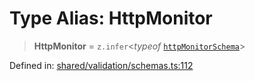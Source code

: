 # Type Alias: HttpMonitor

> **HttpMonitor** = `z.infer`\<*typeof* [`httpMonitorSchema`](../variables/httpMonitorSchema.md)\>

Defined in: [shared/validation/schemas.ts:112](https://github.com/Nick2bad4u/Uptime-Watcher/blob/3cce0c3b352c8390536ca3c7399ece50a05faf18/shared/validation/schemas.ts#L112)
